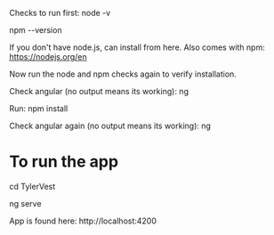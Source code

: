
Checks to run first:
node -v

npm --version

If you don't have node.js, can install from here. Also comes with npm:
https://nodejs.org/en

Now run the node and npm checks again to verify installation.


Check angular (no output means its working):
ng 

Run:
npm install

Check angular again (no output means its working):
ng


# To run the app 
cd TylerVest

ng serve

App is found here:
http://localhost:4200

